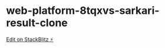 # web-platform-8tqxvs-sarkari-result-clone

[Edit on StackBlitz ⚡️](https://stackblitz.com/edit/web-platform-8tqxvs)